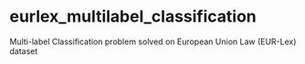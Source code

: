 # eurlex_multilabel_classification
Multi-label Classification problem solved on European Union Law (EUR-Lex) dataset
